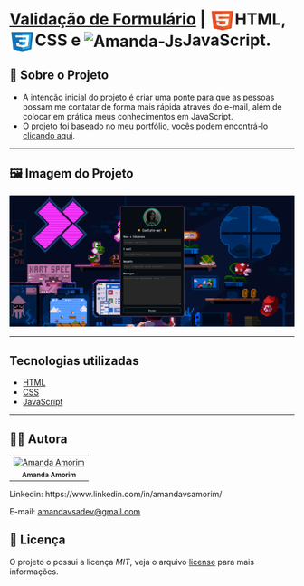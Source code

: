 # [Validação de Formulário](https://amandavsadev.github.io/formValidacao-JS/form.html) | <img align="center" alt="Amanda-HTML" height="35" width="45" src="https://raw.githubusercontent.com/devicons/devicon/master/icons/html5/html5-original.svg">HTML, <img align="center" alt="Amanda-CSS" height="35" width="45" src="https://raw.githubusercontent.com/devicons/devicon/master/icons/css3/css3-original.svg">CSS e <img align="center" alt="Amanda-Js" height="35" width="45" src="https://cdn.jsdelivr.net/gh/devicons/devicon/icons/javascript/javascript-original.svg">JavaScript.

## :page_facing_up: Sobre o Projeto
- A intenção inicial do projeto é criar uma ponte para que as pessoas possam me contatar de forma mais rápida através do e-mail, além de colocar em prática meus conhecimentos em JavaScript.
- O projeto foi baseado no meu portfólio, vocês podem encontrá-lo <a href="https://github.com/amandavsadev/mini-portfolio">clicando aqui</a>.
---
## :framed_picture: Imagem do Projeto

![imagem-projeto-final](img-projeto.png)

---
## Tecnologias utilizadas
  * [HTML](https://developer.mozilla.org/pt-BR/docs/Web/HTML) 
  * [CSS](https://developer.mozilla.org/pt-BR/docs/Web/CSS)
  * [JavaScript](https://developer.mozilla.org/pt-BR/docs/Web/JavaScript)
---
## :woman_technologist:  Autora

<table class="author">
  <tr>
    <td align="center">
      <a href="https://github.com/amandavsadev">
        <img src="https://avatars.githubusercontent.com/u/104646886?v=4" 
        width="100px;" alt="Amanda Amorim"/>
        <br/>
        <sub>
          <b>Amanda Amorim</b>
        </sub>
      </a>
    </td>
  </tr>
</table>   
   Linkedin:
   https://www.linkedin.com/in/amandavsamorim/
   
   E-mail: amandavsadev@gmail.com
   
  ## 📝 Licença

   O projeto o possui a licença _MIT_, veja o arquivo [license](license) para mais informações.
